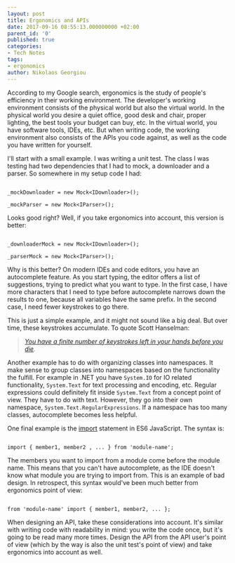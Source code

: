 ```yaml
---
layout: post
title: Ergonomics and APIs
date: 2017-09-16 08:55:13.000000000 +02:00
parent_id: '0'
published: true
categories:
- Tech Notes
tags:
- ergonomics
author: Nikolaos Georgiou
---
```


According to my Google search, ergonomics is the study of people's efficiency in their working environment. The developer's working environment consists of the physical world but also the virtual world. In the physical world you desire a quiet office, good desk and chair, proper lighting, the best tools your budget can buy, etc. In the virtual world, you have software tools, IDEs, etc. But when writing code, the working environment also consists of the APIs you code against, as well as the code you have written for yourself.

<!--more-->

I'll start with a small example. I was writing a unit test. The class I was testing had two dependencies that I had to mock, a downloader and a parser. So somewhere in my setup code I had:

```

_mockDownloader = new Mock<IDownloader>();

_mockParser = new Mock<IParser>();

```

Looks good right? Well, if you take ergonomics into account, this version is better:

```

_downloaderMock = new Mock<IDownloader>();

_parserMock = new Mock<IParser>();

```

Why is this better? On modern IDEs and code editors, you have an autocomplete feature. As you start typing, the editor offers a list of suggestions, trying to predict what you want to type. In the first case, I have more characters that I need to type before autocomplete narrows down the results to one, because all variables have the same prefix. In the second case, I need fewer keystrokes to go there.

This is just a simple example, and it might not sound like a big deal. But over time, these keystrokes accumulate. To quote Scott Hanselman:
<blockquote>
<em><a href="http://keysleft.com/" target="_blank" rel="noopener">You have a finite number of keystrokes left in your hands before you die</a>.</em></blockquote>

Another example has to do with organizing classes into namespaces. It make sense to group classes into namespaces based on the functionality the fulfill. For example in .NET you have <code>System.IO</code> for IO related functionality, <code>System.Text</code> for text processing and encoding, etc. Regular expressions could definitely fit inside <code>System.Text</code> from a concept point of view. They have to do with text. However, they go into their own namespace, <code>System.Text.RegularExpressions</code>. If a namespace has too many classes, autocomplete becomes less helpful.

One final example is the <a href="https://developer.mozilla.org/en-US/docs/Web/JavaScript/Reference/Statements/import" target="_blank" rel="noopener">import</a> statement in ES6 JavaScript. The syntax is:

```

import { member1, member2 , ... } from 'module-name';

```

The members you want to import from a module come before the module name. This means that you can't have autocomplete, as the IDE doesn't know what module you are trying to import from. This is an example of bad design. In retrospect, this syntax would've been much better from ergonomics point of view:

```

from 'module-name' import { member1, member2, ... };

```

When designing an API, take these considerations into account. It's similar with writing code with readability in mind: you write the code once, but it's going to be read many more times. Design the API from the API user's point of view (which by the way is also the unit test's point of view) and take ergonomics into account as well.

